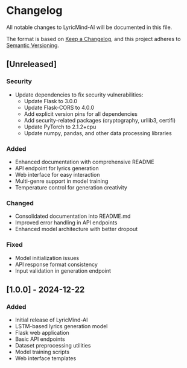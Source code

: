 # Changelog

All notable changes to LyricMind-AI will be documented in this file.

The format is based on [Keep a Changelog](https://keepachangelog.com/en/1.0.0/),
and this project adheres to [Semantic Versioning](https://semver.org/spec/v2.0.0.html).

## [Unreleased]

### Security
- Update dependencies to fix security vulnerabilities:
  - Update Flask to 3.0.0
  - Update Flask-CORS to 4.0.0
  - Add explicit version pins for all dependencies
  - Add security-related packages (cryptography, urllib3, certifi)
  - Update PyTorch to 2.1.2+cpu
  - Update numpy, pandas, and other data processing libraries

### Added
- Enhanced documentation with comprehensive README
- API endpoint for lyrics generation
- Web interface for easy interaction
- Multi-genre support in model training
- Temperature control for generation creativity

### Changed
- Consolidated documentation into README.md
- Improved error handling in API endpoints
- Enhanced model architecture with better dropout

### Fixed
- Model initialization issues
- API response format consistency
- Input validation in generation endpoint

## [1.0.0] - 2024-12-22

### Added
- Initial release of LyricMind-AI
- LSTM-based lyrics generation model
- Flask web application
- Basic API endpoints
- Dataset preprocessing utilities
- Model training scripts
- Web interface templates
